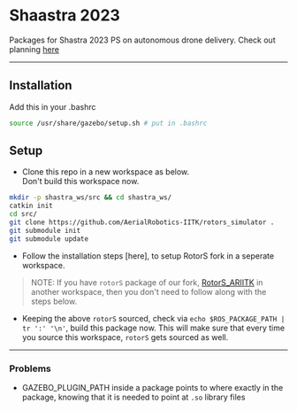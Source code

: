 # Shaastra 2023

Packages for Shastra 2023 PS on autonomous drone delivery.
Check out planning [here](https://docs.google.com/spreadsheets/d/19zKDOTPgZpVa8UDxUA69clECNt7pycsukBhtuKTbgz0/edit?usp=sharing)

---

## Installation

Add this in your .bashrc

```bash
source /usr/share/gazebo/setup.sh # put in .bashrc
```

## Setup

- Clone this repo in a new workspace as below.  
  Don't build this workspace now.

```bash
mkdir -p shastra_ws/src && cd shastra_ws/
catkin init
cd src/
git clone https://github.com/AerialRobotics-IITK/rotors_simulator .
git submodule init
git submodule update
```

- Follow the installation steps [here], to setup RotorS fork in a seperate workspace.

> NOTE: If you have `rotorS` package of our fork, [RotorS_ARIITK](https://github.com/AerialRobotics-IITK/rotors_simulator) in another workspace, then you don't need to follow along with the steps below.

- Keeping the above `rotorS` sourced, check via `echo $ROS_PACKAGE_PATH | tr ':' '\n'`, build this package now. This will make sure that every time you source this workspace, `rotorS` gets sourced as well.

---

### Problems

- GAZEBO_PLUGIN_PATH inside a package points to where exactly in the package, knowing that it is needed to point at `.so` library files
